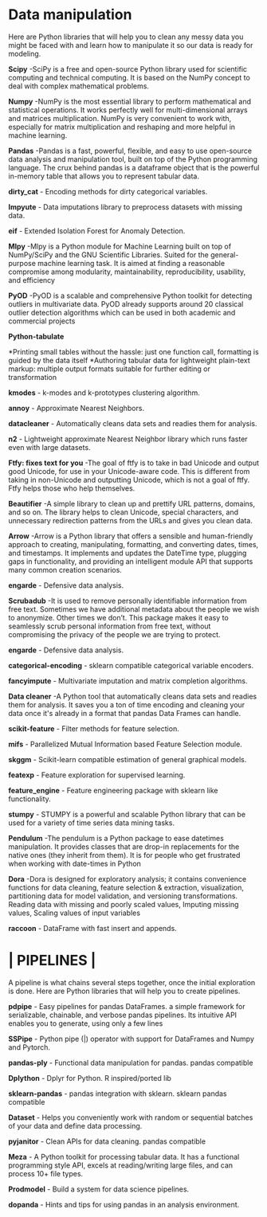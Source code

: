 
# Data manipulation

Here are Python libraries that will help you to clean any messy data you might be faced with and learn how to manipulate it so our data is ready for modeling.

**Scipy**
-SciPy is a free and open-source Python library used for scientific computing and technical computing. It is based on the NumPy concept to deal with complex mathematical problems.

**Numpy**
-NumPy is the most essential library to perform mathematical and statistical operations. It works perfectly well for multi-dimensional arrays and matrices multiplication. NumPy is very convenient to work with, especially for matrix multiplication and reshaping and more helpful in machine learning.

**Pandas**
-Pandas is a fast, powerful, flexible, and easy to use open-source data analysis and manipulation tool, built on top of the Python programming language. The crux behind pandas is a dataframe object that is the powerful in-memory table that allows you to represent tabular data.

**dirty_cat** - Encoding methods for dirty categorical variables.

**Impyute** - Data imputations library to preprocess datasets with missing data.

**eif** - Extended Isolation Forest for Anomaly Detection.

**Mlpy**
-Mlpy is a Python module for Machine Learning built on top of NumPy/SciPy and the GNU Scientific Libraries. Suited for the general-purpose machine learning task.
It is aimed at finding a reasonable compromise among modularity, maintainability, reproducibility, usability, and efficiency


**PyOD**
-PyOD is a scalable and comprehensive Python toolkit for detecting outliers in multivariate data.
PyOD already supports around 20 classical outlier detection algorithms which can be used in both academic and commercial projects

**Python-tabulate**

*Printing small tables without the hassle: just one function call, formatting is guided by the data itself
*Authoring tabular data for lightweight plain-text markup: multiple output formats suitable for further editing or transformation

**kmodes** - k-modes and k-prototypes clustering algorithm.

**annoy** - Approximate Nearest Neighbors.

**datacleaner** - Automatically cleans data sets and readies them for analysis.

**n2** - Lightweight approximate Nearest Neighbor library which runs faster even with large datasets.


**Ftfy: fixes text for you**
-The goal of ftfy is to take in bad Unicode and output good Unicode, for use in your Unicode-aware code. This is different from taking in non-Unicode and outputting Unicode, which is not a goal of ftfy. Ftfy helps those who help themselves.

**Beautifier**
-A simple library to clean up and prettify URL patterns, domains, and so on. The library helps to clean Unicode, special characters, and unnecessary redirection patterns from the URLs and gives you clean data.

**Arrow**
-Arrow is a Python library that offers a sensible and human-friendly approach to creating, manipulating, formatting, and converting dates, times, and timestamps. It implements and updates the DateTime type, plugging gaps in functionality, and providing an intelligent module API that supports many common creation scenarios.

**engarde** - Defensive data analysis.

**Scrubadub**
-It is used to remove personally identifiable information from free text. Sometimes we have additional metadata about the people we wish to anonymize. Other times we don’t. This package makes it easy to seamlessly scrub personal information from free text, without compromising the privacy of the people we are trying to protect.

**engarde** - Defensive data analysis.

**categorical-encoding** - sklearn compatible categorical variable encoders.

**fancyimpute** - Multivariate imputation and matrix completion algorithms.

**Data cleaner**
-A Python tool that automatically cleans data sets and readies them for analysis.  It saves you a ton of time encoding and cleaning your data once it's already in a format that pandas Data Frames can handle.


**scikit-feature** - Filter methods for feature selection.

**mifs** - Parallelized Mutual Information based Feature Selection module.

**skggm** - Scikit-learn compatible estimation of general graphical models.

**featexp** - Feature exploration for supervised learning.

**feature_engine** - Feature engineering package with sklearn like functionality.

**stumpy** - STUMPY is a powerful and scalable Python library that can be used for a variety of time series data mining tasks.


**Pendulum**
-The pendulum is a Python package to ease datetimes manipulation. It provides classes that are drop-in replacements for the native ones (they inherit from them).
It is for people who get frustrated when working with date-times in Python

**Dora**
-Dora is designed for exploratory analysis; it contains convenience functions for data cleaning, feature selection & extraction, visualization, partitioning data for model validation, and versioning transformations. Reading data with missing and poorly scaled values, Imputing missing values, Scaling values of input variables

**raccoon** - DataFrame with fast insert and appends.




# |   **PIPELINES**  |

A pipeline is what chains several steps together, once the initial exploration is done. Here are Python libraries that will help you to create pipelines.

**pdpipe** - Easy pipelines for pandas DataFrames. a simple framework for serializable, chainable, and verbose pandas pipelines. Its intuitive API enables you to generate, using only a few lines

**SSPipe** - Python pipe (|) operator with support for DataFrames and Numpy and Pytorch.

**pandas-ply** - Functional data manipulation for pandas. pandas compatible

**Dplython** - Dplyr for Python. R inspired/ported lib

**sklearn-pandas** - pandas integration with sklearn. sklearn pandas compatible

**Dataset** - Helps you conveniently work with random or sequential batches of your data and define data processing.

**pyjanitor** - Clean APIs for data cleaning. pandas compatible

**Meza** - A Python toolkit for processing tabular data. It has a functional programming style API, excels at reading/writing large files,
and can process 10+ file types.

**Prodmodel** - Build a system for data science pipelines.

**dopanda** - Hints and tips for using pandas in an analysis environment.



